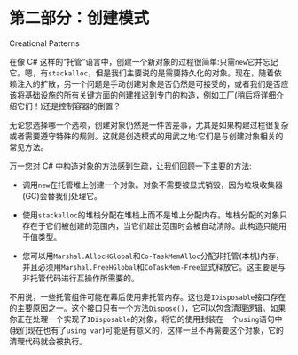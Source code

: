# 第二部分：创建模式

<!-- ch 3~6 -->

Creational Patterns

在像 C# 这样的“托管”语言中，创建一个新对象的过程很简单:只需`new`它并忘记它。嗯，有`stackalloc`，但是我们主要说的是需要持久化的对象。现在，随着依赖注入的扩散，另一个问题是手动创建对象是否仍然是可接受的，或者我们是否应该将基础设施的所有关键方面的创建推迟到专门的构造，例如工厂(稍后将详细介绍它们！)还是控制容器的倒置？

无论您选择哪一个选项，创建对象仍然是一件苦差事，尤其是如果构建过程很复杂或者需要遵守特殊的规则。这就是创造模式的用武之地:它们是与创建对象相关的常见方法。

万一您对 C# 中构造对象的方法感到生疏，让我们回顾一下主要的方法:

*   调用`new`在托管堆上创建一个对象。对象不需要被显式销毁，因为垃圾收集器(GC)会替我们处理它。

*   使用`stackalloc`的堆栈分配在堆栈上而不是堆上分配内存。堆栈分配的对象只存在于它们被创建的范围内，当它们超出范围时会被自动清除。此构造只能用于值类型。

*   您可以用`Marshal.AllocHGlobal`和`Co-TaskMemAlloc`分配非托管(本机)内存，并且必须用`Marshal.FreeHGlobal`和`CoTaskMem-Free`显式释放它。这主要是与非托管代码进行互操作所需要的。

不用说，一些托管组件可能在幕后使用非托管内存。这也是`IDisposable`接口存在的主要原因之一。这个接口只有一个方法`Dispose()`，它可以包含清理逻辑。如果你正在处理一个实现了`IDisposable`的对象，将它的使用封装在一个`using`语句中(我们现在也有了`using var`)可能是有意义的，这样一旦不再需要这个对象，它的清理代码就会被执行。